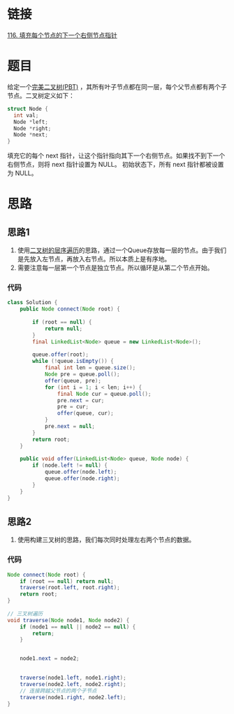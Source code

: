 # 链接
[116. 填充每个节点的下一个右侧节点指针](https://leetcode.cn/problems/populating-next-right-pointers-in-each-node/)
# 题目
给定一个[完美二叉树(PBT)](二叉树的分类.md#完美二叉树(PBT)) ，其所有叶子节点都在同一层，每个父节点都有两个子节点。二叉树定义如下：
```c++
struct Node {
  int val;
  Node *left;
  Node *right;
  Node *next;
}
```
填充它的每个 next 指针，让这个指针指向其下一个右侧节点。如果找不到下一个右侧节点，则将 next 指针设置为 NULL。
初始状态下，所有 next 指针都被设置为 NULL。

# 思路
## 思路1
1. 使用[二叉树的层序遍历](二叉树的层序遍历.md)的思路，通过一个Queue存放每一层的节点。由于我们是先放入左节点，再放入右节点。所以本质上是有序地。
2. 需要注意每一层第一个节点是独立节点。所以循环是从第二个节点开始。
### 代码
```java
class Solution {  
    public Node connect(Node root) {  
  
        if (root == null) {  
            return null;  
        }  
        final LinkedList<Node> queue = new LinkedList<Node>();  
  
        queue.offer(root);  
        while (!queue.isEmpty()) {  
            final int len = queue.size();  
            Node pre = queue.poll();  
            offer(queue, pre);  
            for (int i = 1; i < len; i++) {  
                final Node cur = queue.poll();  
                pre.next = cur;  
                pre = cur;  
                offer(queue, cur);  
            }  
            pre.next = null;  
        }  
        return root;  
    }  
  
    public void offer(LinkedList<Node> queue, Node node) {  
        if (node.left != null) {  
            queue.offer(node.left);  
            queue.offer(node.right);  
        }  
    }  
}
```
## 思路2
1. 使用构建三叉树的思路，我们每次同时处理左右两个节点的数据。
### 代码
```java
Node connect(Node root) {  
    if (root == null) return null;  
    traverse(root.left, root.right);  
    return root;  
}  
  
// 三叉树遍历
void traverse(Node node1, Node node2) {  
    if (node1 == null || node2 == null) {  
        return;  
    }  


    node1.next = node2;  
  

    traverse(node1.left, node1.right);  
    traverse(node2.left, node2.right);  
    // 连接跨越父节点的两个子节点  
    traverse(node1.right, node2.left);  
}
```